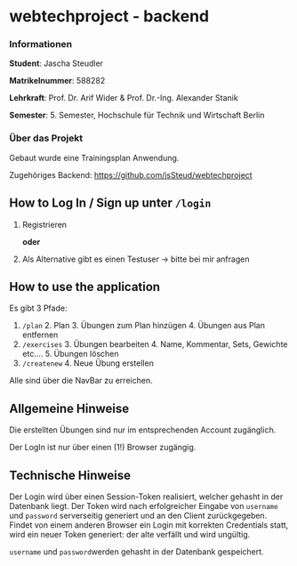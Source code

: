 # webtechproject - backend

### Informationen

**Student**: Jascha Steudler

**Matrikelnummer**: 588282

**Lehrkraft**: Prof. Dr. Arif Wider & Prof. Dr.-Ing. Alexander Stanik

**Semester**: 5. Semester, Hochschule für Technik und Wirtschaft Berlin

### Über das Projekt

Gebaut wurde eine Trainingsplan Anwendung.

Zugehöriges Backend: https://github.com/jsSteud/webtechproject

## How to Log In / Sign up unter ``/login``

1. Registrieren

   **oder**
2. Als Alternative gibt es einen Testuser -> bitte bei mir anfragen



## How to use the application

Es gibt 3 Pfade:
1. ``/plan``
   2. Plan
   3. Übungen zum Plan hinzügen
   4. Übungen aus Plan entfernen
2. ``/exercises``
   3. Übungen bearbeiten
      4. Name, Kommentar, Sets, Gewichte etc....
   5. Übungen löschen
3. ``/createnew``
   4. Neue Übung erstellen

Alle sind über die NavBar zu erreichen.

## Allgemeine Hinweise

Die erstellten Übungen sind nur im entsprechenden Account zugänglich.

Der LogIn ist nur über einen (1!) Browser zugängig.


## Technische Hinweise

Der Login wird über einen Session-Token realisiert, welcher gehasht in der Datenbank liegt. Der Token wird nach erfolgreicher Eingabe
von ``username`` und ``password`` serverseitig generiert und an den Client zurückgegeben. Findet von einem anderen Browser ein Login mit korrekten Credentials
statt, wird ein neuer Token generiert: der alte verfällt und wird ungültig.

``username`` und ``password``werden gehasht in der Datenbank gespeichert.
